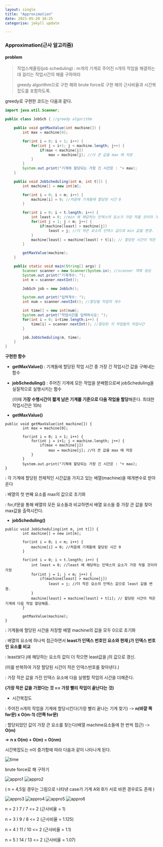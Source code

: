 ```yaml
---
layout: single
title: "Approximation"
date: 2021-05-20 16:25
categorise: jekyll update

---
```


### Approximation(근사 알고리즘)

#### problem 

> 작업스케줄링(job scheduling) : m개의 기계로 주어진 n개의 작업을 해결하는 데 걸리는 작업시간의 해를 구하여라
>
> greedy algorithm으로 구한 해와 brute force로 구한 해의 근사비율과 시간복잡도를 포함하도록. 



greedy로 구현한 코드는 다음과 같다. 

```java
import java.util.Scanner;

public class JobSch { //greedy algorithm

    public void getMaxValue(int machine[]) {
        int max = machine[0];

        for(int i = 0; i < 1; i++) {
            for(int j = i+1; j < machine.length; j++) {
                if(max < machine[j])
                    max = machine[j]; //더 큰 값을 max 에 저장
            }
        }
        System.out.print("기계에 할당되는 가장 긴 시간은 : "+ max);
    }

    public void JobScheduling(int m, int t[]) {
        int machine[] = new int[m];

        for(int i = 0; i < m; i++) {
            machine[i] = 0; //처음에 기계들에 할당된 시간 0
        }

        for(int i = 0; i < t.length; i++) {
            int least = 0; //min 에 해당하는 인덱스의 요소가 가장 작을 것이라 가정
            for(int j = 1; j < m; j++) {
                if(machine[least] > machine[j])
                    least = j; //더 작은 요소의 인덱스 값으로 min 값을 변경.
            }
            machine[least] = machine[least] + t[i]; // 할당된 시간이 적은 기계에 다음 작업 할당해줌.
        }

        getMaxValue(machine);
    }

    public static void main(String[] args) {
        Scanner scanner = new Scanner(System.in); //scanner 객체 생성
        System.out.print("기계개수: ");
        int m = scanner.nextInt();

        JobSch job = new JobSch();

        System.out.print("입력개수: ");
        int num = scanner.nextInt(); //할당될 작업의 개수

        int time[] = new int[num];
        System.out.print("작업시간을 입력하시오: ");
        for(int i = 0; i<time.length;i++) {
            time[i] = scanner.nextInt(); //할당된 각 작업들의 작업시간
        }

        job.JobScheduling(m, time);
    }
}
```



**구현한 함수** 

- **getMaxValue()** : 기계들에 할당된 작업 시간 중 가장 긴 작업시간 값을 구해내는 함수 

- **jobScheduling()** : 주어진 기계에 모든 작업을 분배함으로써 jobScheduling을 실질적으로 실행시키는 함수

  (이때 **가장 수행시간이 짧게 남은 기계를 기준으로 다음 작업을 할당**해준다. 최대한 작업시간은 10h)



- **getMaxValue()** 

```
public void getMaxValue(int machine[]) {
        int max = machine[0];

        for(int i = 0; i < 1; i++) {
            for(int j = i+1; j < machine.length; j++) {
                if(max < machine[j])
                    max = machine[j]; //더 큰 값을 max 에 저장
            }
        } 
        System.out.print("기계에 할당되는 가장 긴 시간은 : "+ max);
}
```

: 각 기계에 할당된 전체적인 시간값을 가지고 있는 배열(machine)을 매개변수로 받아온다

: 배열의 첫 번째 요소를 max의 값으로 초기화

: for,if문을 통해 배열의 모든 요소들과 비교하면서 배열 요소들 중 가장 큰 값을 찾아 max값을 출력시킨다. 



- **jobScheduling()**

```
public void JobScheduling(int m, int t[]) {
        int machine[] = new int[m];

        for(int i = 0; i < m; i++) {
            machine[i] = 0; //처음에 기계들에 할당된 시간 0
        }

        for(int i = 0; i < t.length; i++) {
            int least = 0; //least 에 해당하는 인덱스의 요소가 가장 작을 것이라 가정
            for(int j = 1; j < m; j++) {
                if(machine[least] > machine[j])
                    least = j; //더 작은 요소의 인덱스 값으로 least 값을 변경.
            }
            machine[least] = machine[least] + t[i]; // 할당된 시간이 적은 기계에 다음 작업 할당해줌.
        }

        getMaxValue(machine);
}
```

: 기계들에 할당된 시간을 저장할 배열 machine의 값을 모두 0으로 초기화

: 배열의 요소에 하나씩 접근하면서 **least가 인덱스 번호인 요소와 현재 j가 인덱스 번호인 요소를 비교**

: least보다 j에 해당하는 요소의 값이 더 작으면  least값을 j의 값으로 갱신. 

(이를 반복하여 가장 할당된 시간이 적은 인덱스번호를 찾아낸다.)

: 가장 작은 값을 가진 인덱스 요소에 다음 실행할 작업의 시간을 더해준다.

**(가장 작은 값을 가졌다는 것 == 가장 빨리 작업이 끝난다는 것)**



- 시간복잡도

: 주어진 n개의 작업을 기계에 할당시킨다(가장 빨리 끝나는 기계 찾기) -> **n(바깥 쪽 for문) x O(m-1) (안쪽 for문)**

: 할당되었던 값이 가장 큰 요소를 찾는다(배열 machine요소들에 한 번씩 접근) -> **O(m)**

=> **n x O(m) + O(m) = O(nm)**



시간복잡도는 n이 증가함에 따라 다음과 같이 나타나게 된다. 

![time](https://user-images.githubusercontent.com/80511175/118948130-f6170680-b992-11eb-9970-bf91f1de4561.png)



<p>brute force로 해 구하기</p>

<image src= "https://user-images.githubusercontent.com/80511175/118942814-07114900-b98e-11eb-942f-f565ee004492.png" alt= "appro1">

<image src="https://user-images.githubusercontent.com/80511175/118942825-0973a300-b98e-11eb-81c6-48291fe6433d.png" alt="appro2">



<p>( n = 4,5일 경우는 그림으로 나타낸 case가 기계 A와 B가 서로 바뀐 경우로도 존재 )</p>

<image src="https://user-images.githubusercontent.com/80511175/118942850-10021a80-b98e-11eb-9901-96c8a90a6093.png" alt="appro3">

<image src="https://user-images.githubusercontent.com/80511175/118942871-15f7fb80-b98e-11eb-8036-c1d4eac95a83.png" alt="appro4">

<image src="https://user-images.githubusercontent.com/80511175/118942893-1abcaf80-b98e-11eb-939e-e357058583ef.png" alt="appro5">

<image src="https://user-images.githubusercontent.com/80511175/118942916-1e503680-b98e-11eb-97c5-8ba4b7147ad3.png" alt="appro6">

<p>n = 2 )  7 / 7 <= 2  (근사비율 = 1)</p>

<p>n = 3 )  9 / 8 <= 2  (근사비율 = 1.125)


<p>n = 4 ) 11 / 10 <= 2  (근사비율 = 1.1)


<p>n = 5 ) 14 / 13 <= 2  (근사비율 = 1.07)

